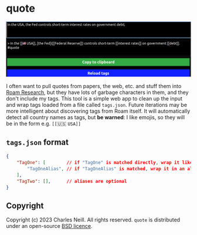 # quote

![Screenshot of the application](./screenshot.png)

I often want to pull quotes from papers, the web, etc. and stuff them into [Roam Research](roam), but they have lots of garbage
characters in them, and they don't include my tags. This tool is a simple web app to clean up the input and wrap tags loaded
from a file called `tags.json`. Future iterations may be more intelligent about discovering tags from Roam itself. It will
automatically detect all country names as tags, but **be warned**: I like emojis, so they will be in the form e.g. `[[`:us: `USA]]`

## `tags.json` format

```json
{
    "TagOne": [        // if "TagOne" is matched directly, wrap it like [[TagOne]]
        "TagOneAlias", // if "TagOneAlias" is matched, wrap it in an alias like [TagOneAlias]([[TagOne]])
    ],
    "TagTwo": [],      // aliases are optional
}
```

## Copyright

Copyright (c) 2023 Charles Neill. All rights reserved. `quote` is distributed under an open-source [BSD licence](license).

[license]: ./LICENSE
[roam]: https://roamresarch.com/
